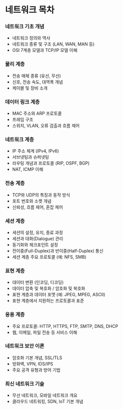 
# 네트워크 목차

### 네트워크 기초 개념
- 네트워크 정의와 역사
- 네트워크 종류 및 구조 (LAN, WAN, MAN 등)
- OSI 7계층 모델과 TCP/IP 모델 이해

### 물리 계층
- 전송 매체 종류 (유선, 무선)
- 신호, 전송 속도, 대역폭 개념
- 케이블 및 장비 소개

### 데이터 링크 계층
- MAC 주소와 ARP 프로토콜
- 프레임 구조
- 스위치, VLAN, 오류 검출과 흐름 제어

### 네트워크 계층
- IP 주소 체계 (IPv4, IPv6)
- 서브넷팅과 슈퍼넷팅
- 라우팅 개념과 프로토콜 (RIP, OSPF, BGP)
- NAT, ICMP 이해

### 전송 계층
- TCP와 UDP의 특징과 동작 방식
- 포트 번호와 소켓 개념
- 신뢰성, 흐름 제어, 혼잡 제어

### 세션 계층
- 세션의 설정, 유지, 종료 과정
- 세션과 대화(Dialogue) 관리
- 동기화와 체크포인트 설정
- 전이중(Full-Duplex)과 반이중(Half-Duplex) 통신
- 세션 계층 주요 프로토콜 (예: NFS, SMB)

### 표현 계층
- 데이터 변환 (인코딩, 디코딩)
- 데이터 압축 및 복호화 / 암호화 및 복호화
- 표현 계층과 데이터 포맷 (예: JPEG, MPEG, ASCII)
- 표현 계층에서 지원하는 프로토콜과 표준

### 응용 계층
- 주요 프로토콜: HTTP, HTTPS, FTP, SMTP, DNS, DHCP
- 웹, 이메일, 파일 전송 등 서비스 이해

### 네트워크 보안 이론
- 암호화 기본 개념, SSL/TLS
- 방화벽, VPN, IDS/IPS
- 주요 공격 유형과 방어 기법

### 최신 네트워크 기술
- 무선 네트워크, 모바일 네트워크 개요
- 클라우드 네트워킹, SDN, IoT 기본 개념
